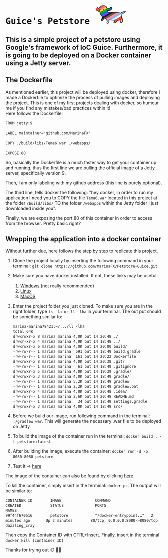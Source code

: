 # <samp> Guice's Petstore <img src="https://raw.githubusercontent.com/MarinaFX/MarinaFX/master/gifs/oie_2215623KLveOSaL.gif" width="100px"/></samp>

## This is a simple project of a petstore using Google's framework of IoC Guice. Furthermore, it is going to be deployed on a Docker container using a Jetty server. 

## The Dockerfile
As mentioned earlier, this project will be deployed using docker, therefore I made a Dockerfile to optimize the process of pulling images and deploying the project. This is one of my first projects dealing with docker, so humour me if you find any mistakes/bad practices within it!  
Here follows the Dockerfile: 

```
FROM jetty:9

LABEL maintainer="github.com/MarinaFX"

COPY ./build/libs/Tema6.war ./webapps/

EXPOSE 80
```
So, basically the Dockerfile is a much faster way to get your container up and running, thus the first line we are pulling the official image of a Jetty server, specifically version 9. 

Then, I am only labeling with my github address (this line is purely optional). 

The third line, tells docker the following: "hey docker, in order to run my application I need you to COPY the file `Tema6.war` located in this project at the folder `/build/libs/` TO the folder `/webapps` within the Jetty folder I just downloaded inside you". 

Finally, we are exposing the port 80 of this container in order to access from the browser. Pretty basic right? 

## Wrapping the application into a docker container
Without further due, here follows the step by step to replicate this project.

1. Clone the project locally by inserting the following command in your terminal: `git clone https://github.com/MarinaFX/Petstore-Guice.git`
2. Make sure you have docker installed. If not, these links may be useful: 
    1. [Windows](https://docs.docker.com/docker-for-windows/install/) (not really recommended)
    2. [Linux](https://docs.docker.com/engine/install/)
    3. [MacOS](https://docs.docker.com/docker-for-mac/install/)
3. Enter the project folder you just cloned. To make sure you are in the right folder, type `ls -la or ll -lha` in your terminal. The out put should be something similar to: 

    ```
    marina-marina78421:~/.../ll -lha
    total 64K
    drwxrwxr-x 8 marina marina 4,0K out 14 20:48 ./
    drwxr-xr-x 4 marina marina 4,0K out 14 18:48 ../
    drwxrwxr-x 6 marina marina 4,0K out 14 20:00 build/
    -rw-rw-r-- 1 marina marina  591 out 14 18:49 build.gradle
    -rw-rw-r-- 1 marina marina  161 out 14 20:22 Dockerfile
    drwxrwxr-x 8 marina marina 4,0K out 14 20:38 .git/
    -rw-rw-r-- 1 marina marina   61 out 14 18:49 .gitignore
    drwxrwxr-x 5 marina marina 4,0K out 14 19:39 .gradle/
    drwxrwxr-x 3 marina marina 4,0K out 14 18:49 gradle/
    -rw-rw-r-- 1 marina marina 5,2K out 14 18:49 gradlew
    -rw-rw-r-- 1 marina marina 2,2K out 14 18:49 gradlew.bat
    drwxrwxr-x 4 marina marina 4,0K out 14 20:48 .idea/
    -rw-rw-r-- 1 marina marina 2,6K out 14 20:48 README.md
    -rw-rw-r-- 1 marina marina   34 out 14 18:49 settings.gradle
    drwxrwxr-x 3 marina marina 4,0K out 14 18:49 src/
    ``` 
4. Before we build our image, run following command in the terminal: `./gradlew war`. This will generate the necessary .war file to be deployed on Jetty
5. To build the image of the container run in the terminal: `docker build . -t petstore:latest`
6. After building the image, execute the container: `docker run -d -p 8080:8080 petstore`
7. Test it => [here](http://localhost:8080/Tema6)

The image of the container can also be found by clicking [here](https://hub.docker.com/r/marifx/petstore-jetty)

To kill the container, simply insert in the terminal: `docker ps`. The output will be similar to: 

```
CONTAINER ID        IMAGE               COMMAND                  CREATED             STATUS              PORTS                            NAMES
99f44f670516        petstore            "/docker-entrypoint.…"   2 minutes ago       Up 2 minutes        80/tcp, 0.0.0.0:8080->8080/tcp   dazzling_cray
```

Then copy the Container ID with CTRL+Insert. Finally, insert in the terminal `docker kill {container ID}`

Thanks for trying out :D 🤘🤘
